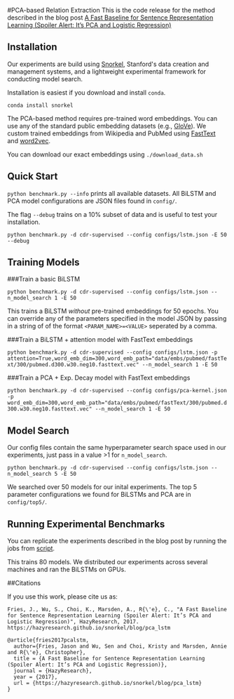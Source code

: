 
#PCA-based Relation Extraction
This is the code release for the method described in the blog post [A Fast Baseline for Sentence Representation Learning (Spoiler Alert: It’s PCA and Logistic Regression)](https://hazyresearch.github.io/snorkel/blog/pca_lstm)


## Installation

Our experiments are build using [Snorkel](), Stanford's data creation and management systems, and a lightweight experimental framework for conducting model search.

Installation is easiest if you download and install `conda`. 

`conda install snorkel`

The PCA-based method requires pre-trained word embeddings. You can use any of the standard public embedding datasets (e.g., [GloVe](https://nlp.stanford.edu/projects/glove/)). We custom trained embeddings from Wikipedia and PubMed using [FastText](https://github.com/facebookresearch/fastText) and [word2vec](https://radimrehurek.com/gensim/models/word2vec.html). 

You can download our exact embeddings using `./download_data.sh`

## Quick Start

`python benchmark.py --info` prints all available datasets.  All BiLSTM and PCA model configurations are JSON files found in `config/`.

The flag `--debug` trains on a 10% subset of data and is useful to test your installation.

`python benchmark.py -d cdr-supervised --config configs/lstm.json -E 50 --debug`

## Training Models

###Train a basic BiLSTM

`python benchmark.py -d cdr-supervised --config configs/lstm.json --n_model_search 1 -E 50`

This trains a BiLSTM *without* pre-trained embeddings for 50 epochs. 
You can override any of the parameters specified in the model JSON by passing in a string of of the format `<PARAM_NAME>=<VALUE>` seperated by a comma. 

###Train a BiLSTM + attention model with FastText embeddings

`python benchmark.py -d cdr-supervised --config configs/lstm.json -p attention=True,word_emb_dim=300,word_emb_path="data/embs/pubmed/fastText/300/pubmed.d300.w30.neg10.fasttext.vec" --n_model_search 1 -E 50`

###Train a PCA + Exp. Decay model with FastText embeddings

`python benchmark.py -d cdr-supervised --config configs/pca-kernel.json -p word_emb_dim=300,word_emb_path="data/embs/pubmed/fastText/300/pubmed.d300.w30.neg10.fasttext.vec" --n_model_search 1 -E 50`

## Model Search
Our config files contain the same hyperparameter search space used in our experiments, just pass in a value >1 for `n_model_search`. 

`python benchmark.py -d cdr-supervised --config configs/lstm.json --n_model_search 5 -E 50`

We searched over 50 models for our inital experiments. The top 5 parameter configurations we found for BiLSTMs and PCA are in `config/top5/`.


## Running Experimental Benchmarks

You can replicate the experiments described in the blog post by running the jobs from [script](). 

This trains 80 models. We distributed our experiments across several machines and ran the BiLSTMs on GPUs. 


##Citations

If you use this work, please cite us as:

```
Fries, J., Wu, S., Choi, K., Marsden, A., R{\'e}, C., "A Fast Baseline for Sentence Representation Learning (Spoiler Alert: It’s PCA and Logistic Regression)", HazyResearch, 2017. https://hazyresearch.github.io/snorkel/blog/pca_lstm
```

```
@article{fries2017pcalstm,
  author={Fries, Jason and Wu, Sen and Choi, Kristy and Marsden, Annie and R{\'e}, Christopher},
  title = {A Fast Baseline for Sentence Representation Learning (Spoiler Alert: It’s PCA and Logistic Regression)},
  journal = {HazyResearch},
  year = {2017},
  url = {https://hazyresearch.github.io/snorkel/blog/pca_lstm}
}
```

